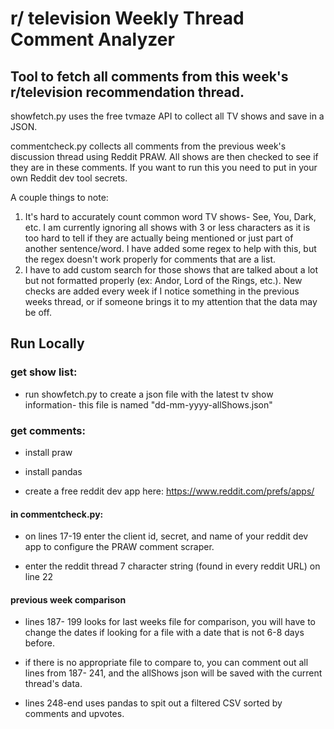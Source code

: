 # r/ television Weekly Thread Comment Analyzer

## Tool to fetch all comments from this week's r/television recommendation thread.

showfetch.py uses the free tvmaze API to collect all TV shows and save in a JSON.

commentcheck.py collects all comments from the previous week's discussion thread using Reddit PRAW. All shows are then checked to see if they are in these comments. If you want to run this you need to put in your own Reddit dev tool secrets. 

A couple things to note: 
1. It's hard to accurately count common word TV shows- See, You, Dark, etc. I am currently ignoring all shows with 3 or less characters as it is too hard to tell if they are actually being mentioned or just part of another sentence/word. I have added some regex to help with this, but the regex doesn't work properly for comments that are a list. 
2. I have to add custom search for those shows that are talked about a lot but not formatted properly (ex: Andor, Lord of the Rings, etc.). New checks are added every week if I notice something in the previous weeks thread, or if someone brings it to my attention that the data may be off.

## Run Locally

### get show list:
- run showfetch.py to create a json file with the latest tv show information- this file is named "dd-mm-yyyy-allShows.json"

### get comments:

- install praw

- install pandas  

- create a free reddit dev app here: https://www.reddit.com/prefs/apps/

#### in commentcheck.py:

- on lines 17-19 enter the client id, secret, and name of your reddit dev app to configure the PRAW comment scraper.

- enter the reddit thread 7 character string (found in every reddit URL) on line 22

#### previous week comparison

- lines 187- 199 looks for last weeks file for comparison, you will have to change the dates if looking for a file with a date that is not 6-8 days before. 

- if there is no appropriate file to compare to, you can comment out all lines from 187- 241, and the  allShows json will be saved with the current thread's data.

- lines 248-end uses pandas to spit out a filtered CSV sorted by comments and upvotes. 
